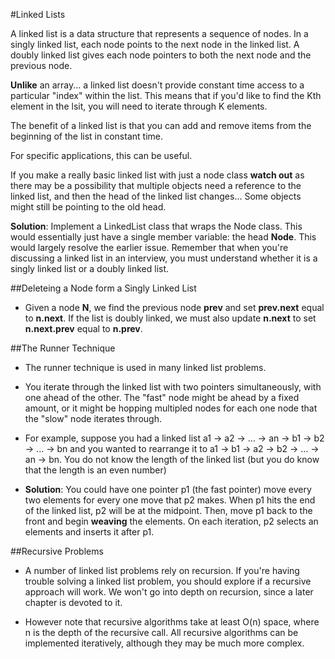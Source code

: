 #Linked Lists

A linked list is a data structure that represents a sequence of nodes. In a singly linked list, each node points to the next node
in the linked list. A doubly linked list gives each node pointers to both the next node and the previous node.

**Unlike** an array... a linked list doesn't provide constant time access to a particular "index" within the list. This means that if you'd
like to find the Kth element in the lsit, you will need to iterate through K elements.

The benefit of a linked list is that you can add and remove items from the beginning of the list in constant time.

For specific applications, this can be useful.

If you make a really basic linked list with just a node class **watch out** as there may be a possibility that multiple objects need
a reference to the linked list, and then the head of the linked list changes... Some objects might still be pointing to the old head.

**Solution**: Implement a LinkedList class that wraps the Node class. This would essentially just have a single member variable:
the head **Node**. This would largely resolve the earlier issue. Remember that when you're discussing a linked list in an interview,
you must understand whether it is a singly linked list or a doubly linked list. 

##Deleteing a Node form a Singly Linked List

- Given a node **N**, we find the previous node **prev** and set **prev.next** equal to **n.next**. If the list is doubly linked,
we must also update **n.next** to set **n.next.prev** equal to **n.prev**.

##The Runner Technique

- The runner technique is used in many linked list problems.

- You iterate through the linked list with two pointers simultaneously, with one ahead of the other. The "fast" node might be ahead by
a fixed amount, or it might be hopping multipled nodes for each one node that the "slow" node iterates through.

- For example, suppose you had a linked list a1 -> a2 -> ... -> an -> b1 -> b2 -> ... -> bn and you wanted to rearrange it to
a1 -> b1 -> a2 -> b2 -> ... -> an -> bn. You do not know the length of the linked list (but you do know that the length is an even
number)

- **Solution**: You could have one pointer p1 (the fast pointer) move every two elements for every one move that p2 makes. When p1 hits the end of the linked list, p2 will be at the midpoint. Then, move p1 back to the front and begin **weaving** the elements. On each
iteration, p2 selects an elements and inserts it after p1.

##Recursive Problems

- A number of linked list problems rely on recursion. If you're having trouble solving a linked list problem, you should explore if a
recursive approach will work. We won't go into depth on recursion, since a later chapter is devoted to it. 

- However note that recursive algorithms take at least O(n) space, where n is the depth of the recursive call. All recursive algorithms
can be implemented iteratively, although they may be much more complex. 

